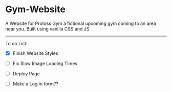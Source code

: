 # Gym-Website
A Website for Protoss Gym a fictional upcoming gym coming to an area near you.
Built using vanilla CSS and JS

---

To do List:

- [x] Finish Website Styles
- [ ] Fix Slow Image Loading Times 
- [ ] Deploy Page
- [ ] Make a Log in form??

